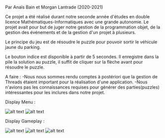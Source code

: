 Par Anaïs Bain et Morgan Lantrade (2020-2021)   

Ce projet a été réalisé durant notre seconde année d'études en double licence Mathématiques-Informatiques avec une grande
autonomie. 
Le projet avait pour but de juger notre gestion de la programmation objet, de la gestion des événements et de la gestion
d'un projet à plusieurs.

Le principe du jeu est de résoudre le puzzle pour pouvoir sortir le véhicule jaune du parking. 
 

Le bouton indice est disponible à partir de 5 secondes. Il enregistre dans la pile la solution au puzzle,
il suffit de cliquer sur la flèche avant pour résoudre le puzzle.

A faire : 
-Nous nous sommes rendu comptes à postériori que la gestion de Threads étaient important pour la réalisation d'une
application.
-Nous n'avions pas les connaissances requises pour générer des parties(puzzles) intéressantes pour les inclures dans
notre projet.


Display Menu : 

![alt text](https://github.com/morganLantrade/Projet_Rush_hour/blob/main/readme_png/menu_1.png)
![alt text](https://github.com/morganLantrade/Projet_Rush_hour/blob/main/readme_png/menu_2.png)

Display Gameplay :

![alt text](https://github.com/morganLantrade/Projet_Rush_hour/blob/main/readme_png/jeu_1.png)
![alt text](https://github.com/morganLantrade/Projet_Rush_hour/blob/main/readme_png/jeu_2.png)
![alt text](https://github.com/morganLantrade/Projet_Rush_hour/blob/main/readme_png/jeu_3.png)
